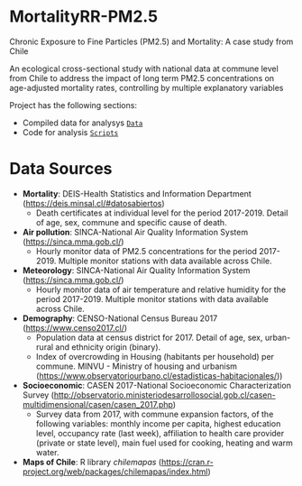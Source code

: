 # MortalityRR-PM2.5
Chronic Exposure to Fine Particles (PM2.5) and Mortality: A case study from Chile

An ecological cross-sectional study with national data at commune level from Chile to address the impact of long term PM2.5 concentrations on age-adjusted mortality rates, controlling by multiple explanatory variables

Project has the following sections:
* Compiled data for analysys [`Data`](https://github.com/pmbusch/MortalityRR-PM2.5/tree/master/Data)
* Code for analysis [`Scripts`](https://github.com/pmbusch/MortalityRR-PM2.5/tree/master/Scripts)

# Data Sources
* **Mortality**: DEIS-Health Statistics and Information Department (https://deis.minsal.cl/#datosabiertos)
	* Death certificates at individual level for the period 2017-2019. Detail of age, sex, commune and specific cause of death.
* **Air pollution**: SINCA-National Air Quality Information System (https://sinca.mma.gob.cl/)
	* Hourly monitor data of PM2.5 concentrations for the period 2017-2019. Multiple monitor stations with data available across Chile.
* **Meteorology**: SINCA-National Air Quality Information System (https://sinca.mma.gob.cl/)
	* Hourly monitor data of air temperature and relative humidity for the period 2017-2019. Multiple monitor stations with data available across Chile.
* **Demography**: CENSO-National Census Bureau 2017 (https://www.censo2017.cl/)
	* Population data at census district for 2017. Detail of age, sex, urban-rural and ethnicity origin (binary).
	* Index of overcrowding in Housing (habitants per household) per commune. MINVU - Ministry of housing and urbanism (https://www.observatoriourbano.cl/estadisticas-habitacionales/))
* **Socioeconomic**: CASEN 2017-National Socioeconomic Characterization Survey (http://observatorio.ministeriodesarrollosocial.gob.cl/casen-multidimensional/casen/casen_2017.php)
	* Survey data from 2017, with commune expansion factors, of the following variables: monthly income per capita, highest education level, occupancy rate (last week), affiliation to health care provider (private or state level), main fuel used for cooking, heating and warm water.
* **Maps of Chile**: R library *chilemapas* (https://cran.r-project.org/web/packages/chilemapas/index.html)
